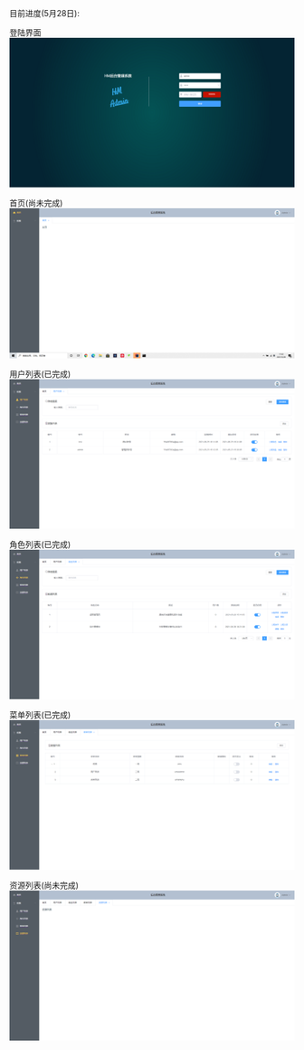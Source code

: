 目前进度(5月28日):

登陆界面
![img.png](img.png)

首页(尚未完成)
![img_1.png](img_1.png)

用户列表(已完成)
![img_6.png](img_6.png)

角色列表(已完成)
![img_3.png](img_3.png)

菜单列表(已完成)
![img_4.png](img_4.png)

资源列表(尚未完成)
![img_5.png](img_5.png)
